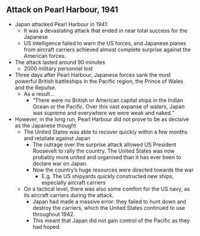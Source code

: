 ## Attack on Pearl Harbour,  1941

- Japan attacked Pearl Harbour in 1941:
    - It was a devastating attack that ended in near total success for the Japanese
    - US intelligence failed to warn the US forces, and Japanese planes from aircraft carriers achieved almost complete surprise against the American forces.
- The attack lasted around 90 minutes
    - 2000 military personnel lost
- Three days after Pearl Harbour, Japanese forces sank the most powerful British battleships in the Pacific region, the Prince of Wales and the Repulse.
    - As a result…
        - “There were no British or American capital ships in the Indian Ocean or the Pacific. Over this vast expanse of waters, Japan was supreme and everywhere we were weak and naked.”
- However, in the long run, Pearl Harbour did not prove to be as decisive as the Japanese thought
    - The United States was able to recover quickly within a few months and retaliate against Japan
        - The outrage over the surprise attack allowed US President Roosevelt to rally the country. The United States was now probably more united and organised than it has ever been to declare war on Japan.
        - Now the country’s huge resources were directed towards the war
            - E.g. The US shipyards quickly constructed new ships, especially aircraft carriers
    - On a tactical level, there was also some comfort for the US navy, as its aircraft carriers during the attack.
        - Japan had made a massive error: they failed to hunt down and destroy the carriers, which the United States continued to use throughout 1942.
        - This meant that Japan did not gain control of the Pacific as they had hoped.

